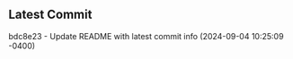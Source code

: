 
## Latest Commit
bdc8e23 - Update README with latest commit info (2024-09-04 10:25:09 -0400) <Yunxi-Zhou>
